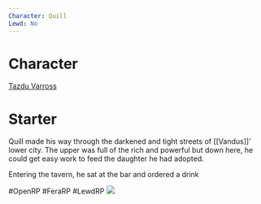 ```yaml
---
Character: Quill
Lewd: No
---
```

# Character
[Tazdu Varross](Tazdu%20Varross.md)

# Starter
Quill made his way through the darkened and tight streets of [[Vandus]]' lower city. The upper was full of the rich and powerful but down here, he could get easy work to feed the daughter he had adopted.

Entering the tavern, he sat at the bar and ordered a drink

  

#OpenRP #FeraRP #LewdRP 
![](c51fa8365807a70301060a5130adcecd%201.jpg)